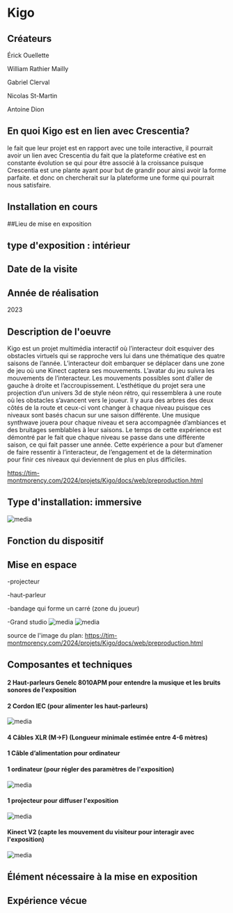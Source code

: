 # Kigo

## Créateurs
Érick Ouellette

William Rathier Mailly

Gabriel Clerval

Nicolas St-Martin

Antoine Dion


## En quoi Kigo est en lien avec Crescentia?
le fait que leur projet est en rapport avec une toile interactive, il pourrait avoir un lien avec Crescentia du fait que la plateforme créative est en constante évolution se qui pour être associé à la croissance puisque Crescentia est une plante ayant pour but de grandir pour ainsi avoir la forme parfaite. et donc on chercherait sur la plateforme une forme qui pourrait nous satisfaire.

## Installation en cours


##Lieu de mise en exposition


## type d'exposition : intérieur


## Date de la visite


## Année de réalisation
2023

## Description de l'oeuvre
Kigo est un projet multimédia interactif où l’interacteur doit esquiver des obstacles virtuels qui se rapproche vers lui dans une thématique des quatre saisons de l’année. L’interacteur doit embarquer se déplacer dans une zone de jeu où une Kinect captera ses mouvements. L’avatar du jeu suivra les mouvements de l’interacteur. Les mouvements possibles sont d’aller de gauche à droite et l’accroupissement. L’esthétique du projet sera une projection d’un univers 3d de style néon rétro, qui ressemblera à une route où les obstacles s’avancent vers le joueur. Il y aura des arbres des deux côtés de la route et ceux-ci vont changer à chaque niveau puisque ces niveaux sont basés chacun sur une saison différente. Une musique synthwave jouera pour chaque niveau et sera accompagnée d’ambiances et des bruitages semblables à leur saisons. Le temps de cette expérience est démontré par le fait que chaque niveau se passe dans une différente saison, ce qui fait passer une année. Cette expérience a pour but d’amener de faire ressentir à l’interacteur, de l’engagement et de la détermination pour finir ces niveaux qui deviennent de plus en plus difficiles.

https://tim-montmorency.com/2024/projets/Kigo/docs/web/preproduction.html

## Type d'installation: immersive
![media](Media/kigo_terminé.jpg)

## Fonction du dispositif


## Mise en espace
-projecteur 

-haut-parleur 

-bandage qui forme un carré (zone du joueur)

-Grand studio
![media](Media/kigo_vue_ensemble.jpg)
![media](Media/kigo_plan.jpg)

source de l'image du plan: https://tim-montmorency.com/2024/projets/Kigo/docs/web/preproduction.html


## Composantes et techniques


#### 2 Haut-parleurs Genelc 8010APM pour entendre la musique et les bruits sonores de l'exposition

#### 2 Cordon IEC (pour alimenter les haut-parleurs)
![media](Media/kigo_haut_parleur.jpg)

#### 4 Câbles XLR (M->F) (Longueur minimale estimée entre 4-6 mètres)

#### 1 Câble d’alimentation pour ordinateur

#### 1 ordinateur (pour régler des paramètres de l'exposition)
![media](Media/Kigo_installation.jpg)

#### 1 projecteur pour diffuser l'exposition
![media](Media/Kigo_projecteur.jpg)

#### Kinect V2 (capte les mouvement du visiteur pour interagir avec l'exposition)
![media](Media/kigo_KinectV2.jpg)
## Élément nécessaire à la mise en exposition


## Expérience vécue
